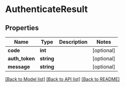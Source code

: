# AuthenticateResult

## Properties
Name | Type | Description | Notes
------------ | ------------- | ------------- | -------------
**code** | **int** |  | [optional] 
**auth_token** | **string** |  | [optional] 
**message** | **string** |  | [optional] 

[[Back to Model list]](../README.md#documentation-for-models) [[Back to API list]](../README.md#documentation-for-api-endpoints) [[Back to README]](../README.md)


